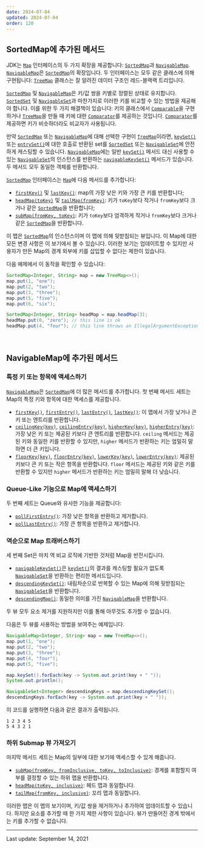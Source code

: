 ```yaml
---
date: 2024-07-04
updated: 2024-07-04
order: 120
---
```

## SortedMap에 추가된 메서드

JDK는 [`Map`](https://docs.oracle.com/en/java/javase/22/docs/api/java.base/java/util/Map.html) 인터페이스의 두 가지 확장을 제공합니다: [`SortedMap`](https://docs.oracle.com/en/java/javase/22/docs/api/java.base/java/util/SortedMap.html)과 [`NavigableMap`](https://docs.oracle.com/en/java/javase/22/docs/api/java.base/java/util/NavigableMap.html). [`NavigableMap`](https://docs.oracle.com/en/java/javase/22/docs/api/java.base/java/util/NavigableMap.html)은 [`SortedMap`](https://docs.oracle.com/en/java/javase/22/docs/api/java.base/java/util/SortedMap.html)의 확장입니다. 두 인터페이스는 모두 같은 클래스에 의해 구현됩니다: [`TreeMap`](https://docs.oracle.com/en/java/javase/22/docs/api/java.base/java/util/TreeMap.html) 클래스는 잘 알려진 데이터 구조인 레드-블랙랙 트리입니다.

[`SortedMap`](https://docs.oracle.com/en/java/javase/22/docs/api/java.base/java/util/SortedMap.html) 및 [`NavigableMap`](https://docs.oracle.com/en/java/javase/22/docs/api/java.base/java/util/NavigableMap.html)은 키/값 쌍을 키별로 정렬된 상태로 유지합니다. [`SortedSet`](https://docs.oracle.com/en/java/javase/22/docs/api/java.base/java/util/SortedSet.html) 및 [`NavigableSet`](https://docs.oracle.com/en/java/javase/22/docs/api/java.base/java/util/NavigableSet.html)과 마찬가지로 이러한 키를 비교할 수 있는 방법을 제공해야 합니다. 이를 위한 두 가지 해결책이 있습니다: 키의 클래스에서 [`Comparable`](https://docs.oracle.com/en/java/javase/22/docs/api/java.base/java/lang/Comparable.html)을 구현하거나 [`TreeMap`](https://docs.oracle.com/en/java/javase/22/docs/api/java.base/java/util/TreeMap.html)을 만들 때 키에 대한 [`Comparator`](https://docs.oracle.com/en/java/javase/22/docs/api/java.base/java/util/Comparator.html)를 제공하는 것입니다. [`Comparator`](https://docs.oracle.com/en/java/javase/22/docs/api/java.base/java/util/Comparator.html)를 제공하면 키가 비슷하더라도 비교자가 사용됩니다.

만약 [`SortedMap`](https://docs.oracle.com/en/java/javase/22/docs/api/java.base/java/util/SortedMap.html) 또는 [`NavigableMap`](https://docs.oracle.com/en/java/javase/22/docs/api/java.base/java/util/NavigableMap.html)에 대해 선택한 구현이 [`TreeMap`](https://docs.oracle.com/en/java/javase/22/docs/api/java.base/java/util/TreeMap.html)이라면, [`keySet()`](https://docs.oracle.com/en/java/javase/22/docs/api/java.base/java/util/Map.html#keySet()) 또는 [`entrySet()`](https://docs.oracle.com/en/java/javase/22/docs/api/java.base/java/util/Map.html#entrySet())에 대한 호출로 반환된 set를 [`SortedSet`](https://docs.oracle.com/en/java/javase/22/docs/api/java.base/java/util/SortedSet.html) 또는 [`NavigableSet`](https://docs.oracle.com/en/java/javase/22/docs/api/java.base/java/util/NavigableSet.html)에 안전하게 캐스팅할 수 있습니다. [`NavigableMap`](https://docs.oracle.com/en/java/javase/22/docs/api/java.base/java/util/NavigableMap.html)에는 일반 [`keySet()`](https://docs.oracle.com/en/java/javase/22/docs/api/java.base/java/util/Map.html#keySet()) 메서드 대신 사용할 수 있는 [`NavigableSet`](https://docs.oracle.com/en/java/javase/22/docs/api/java.base/java/util/NavigableSet.html)의 인스턴스를 반환하는 [`navigableKeySet()`](https://docs.oracle.com/en/java/javase/22/docs/api/java.base/java/util/NavigableMap.html#navigableKeySet()) 메서드가 있습니다. 두 메서드 모두 동일한 객체를 반환합니다.

[`SortedMap`](https://docs.oracle.com/en/java/javase/22/docs/api/java.base/java/util/SortedMap.html) 인터페이스는 [`Map`](https://docs.oracle.com/en/java/javase/22/docs/api/java.base/java/util/Map.html)에 다음 메서드를 추가합니다:

- [`firstKey()`](https://docs.oracle.com/en/java/javase/22/docs/api/java.base/java/util/SortedMap.html#firstKey()) 및 [`lastKey()`](https://docs.oracle.com/en/java/javase/22/docs/api/java.base/java/util/SortedMap.html#lastKey()): map의 가장 낮은 키와 가장 큰 키를 반환합니다;
- [`headMap(toKey)`](https://docs.oracle.com/en/java/javase/22/docs/api/java.base/java/util/SortedMap.html#headMap(K)) 및 [`tailMap(fromKey)`](https://docs.oracle.com/en/java/javase/22/docs/api/java.base/java/util/SortedMap.html#tailMap(K)): 키가 `toKey`보다 작거나 `fromKey`보다 크거나 같은 [`SortedMap`](https://docs.oracle.com/en/java/javase/22/docs/api/java.base/java/util/SortedMap.html)을 반환합니다;
- [`subMap(fromKey, toKey)`](https://docs.oracle.com/en/java/javase/22/docs/api/java.base/java/util/SortedMap.html#subMap(K,K)): 키가 `toKey`보다 엄격하게 작거나 `fromKey`보다 크거나 같은 [`SortedMap`](https://docs.oracle.com/en/java/javase/22/docs/api/java.base/java/util/SortedMap.html)을 반환합니다.

이 맵은 [`SortedMap`](https://docs.oracle.com/en/java/javase/22/docs/api/java.base/java/util/SortedMap.html)의 인스턴스이며 이 맵에 의해 뒷받침되는 뷰입니다. 이 Map에 대한 모든 변경 사항은 이 보기에서 볼 수 있습니다. 이러한 보기는 업데이트할 수 있지만 사용자가 만든 Map의 경계 외부에 키를 삽입할 수 없다는 제한이 있습니다.

다음 예제에서 이 동작을 확인할 수 있습니다:
```java
SortedMap<Integer, String> map = new TreeMap<>();
map.put(1, "one");
map.put(2, "two");
map.put(3, "three");
map.put(5, "five");
map.put(6, "six");

SortedMap<Integer, String> headMap = map.headMap(3);
headMap.put(0, "zero"); // this line is ok
headMap.put(4, "four"); // this line throws an IllegalArgumentException
```

 

## NavigableMap에 추가된 메서드

### 특정 키 또는 항목에 액세스하기

[`NavigableMap`](https://docs.oracle.com/en/java/javase/22/docs/api/java.base/java/util/NavigableMap.html)은 [`SortedMap`](https://docs.oracle.com/en/java/javase/22/docs/api/java.base/java/util/SortedMap.html)에 더 많은 메서드를 추가합니다. 첫 번째 메서드 세트는 Map의 특정 키와 항목에 대한 액세스를 제공합니다.

- [`firstKey()`](https://docs.oracle.com/en/java/javase/22/docs/api/java.base/java/util/NavigableMap.html#firstKey()), [`firstEntry()`](https://docs.oracle.com/en/java/javase/22/docs/api/java.base/java/util/NavigableMap.html#firstEntry()), [`lastEntry()`](https://docs.oracle.com/en/java/javase/22/docs/api/java.base/java/util/NavigableMap.html#lastEntry()), [](https://docs.oracle.com/en/java/javase/22/docs/api/java.base/java/util/SortedMap.html#lastKey())[`lastKey()`](https://docs.oracle.com/en/java/javase/22/docs/api/java.base/java/util/SortedMap.html#lastKey()): 이 맵에서 가장 낮거나 큰 키 또는 엔트리를 반환합니다.
- [`ceilingKey(key)`](https://docs.oracle.com/en/java/javase/22/docs/api/java.base/java/util/NavigableMap.html#ceilingKey(K)), [`ceilingEntry(key)`](https://docs.oracle.com/en/java/javase/22/docs/api/java.base/java/util/NavigableMap.html#ceilingEntry(K)), [`higherKey(key)`](https://docs.oracle.com/en/java/javase/22/docs/api/java.base/java/util/NavigableMap.html#higherKey(K)), [`higherEntry(key)`](https://docs.oracle.com/en/java/javase/22/docs/api/java.base/java/util/NavigableMap.html#higherEntry(K)): 가장 낮은 키 또는 제공된 키보다 큰 엔트리를 반환합니다. `ceiling` 메서드는 제공된 키와 동일한 키를 반환할 수 있지만, `higher` 메서드가 반환하는 키는 엄밀히 말하면 더 큰 키입니다.
- [`floorKey(key)`](https://docs.oracle.com/en/java/javase/22/docs/api/java.base/java/util/NavigableMap.html#floorKey(K)), [`floorEntry(key)`](https://docs.oracle.com/en/java/javase/22/docs/api/java.base/java/util/NavigableMap.html#floorEntry(K)), [`lowerKey(key)`](https://docs.oracle.com/en/java/javase/22/docs/api/java.base/java/util/NavigableMap.html#lowerKey(K)), [`lowerEntry(key)`](https://docs.oracle.com/en/java/javase/22/docs/api/java.base/java/util/NavigableMap.html#lowerEntry(K)): 제공된 키보다 큰 키 또는 작은 항목을 반환합니다. `floor` 메서드는 제공된 키와 같은 키를 반환할 수 있지만 `higher` 메서드가 반환하는 키는 엄밀히 말해 더 낮습니다.

### Queue-Like 기능으로 Map에 액세스하기

두 번째 세트는 Queue와 유사한 기능을 제공합니다:

- [`pollFirstEntry()`](https://docs.oracle.com/en/java/javase/22/docs/api/java.base/java/util/NavigableMap.html#pollFirstEntry()): 가장 낮은 항목을 반환하고 제거합니다.
- [`pollLastEntry()`](https://docs.oracle.com/en/java/javase/22/docs/api/java.base/java/util/NavigableMap.html#pollLastEntry()): 가장 큰 항목을 반환하고 제거합니다.

### 역순으로 Map 트래버스하기

세 번째 Set은 마치 역 비교 로직에 기반한 것처럼 Map을 반전시킵니다.

- [`navigableKeySet()`](https://docs.oracle.com/en/java/javase/22/docs/api/java.base/java/util/NavigableMap.html#navigableKeySet())은 [`keySet()`](https://docs.oracle.com/en/java/javase/22/docs/api/java.base/java/util/Map.html#keySet())의 결과를 캐스팅할 필요가 없도록 [`NavigableSet`](https://docs.oracle.com/en/java/javase/22/docs/api/java.base/java/util/NavigableSet.html)을 반환하는 편리한 메서드입니다.
- [`descendingKeySet()`](https://docs.oracle.com/en/java/javase/22/docs/api/java.base/java/util/NavigableMap.html#descendingKeySet()): 내림차순으로 반복할 수 있는 Map에 의해 뒷받침되는 [`NavigableSet`](https://docs.oracle.com/en/java/javase/22/docs/api/java.base/java/util/NavigableSet.html)을 반환합니다.
- [`descendingMap()`](https://docs.oracle.com/en/java/javase/22/docs/api/java.base/java/util/NavigableMap.html#descendingMap()): 동일한 의미를 가진 [`NavigableMap`](https://docs.oracle.com/en/java/javase/22/docs/api/java.base/java/util/NavigableMap.html)을 반환합니다.

두 뷰 모두 요소 제거를 지원하지만 이를 통해 아무것도 추가할 수 없습니다.

다음은 두 뷰를 사용하는 방법을 보여주는 예제입니다.

```java
NavigableMap<Integer, String> map = new TreeMap<>();
map.put(1, "one");
map.put(2, "two");
map.put(3, "three");
map.put(4, "four");
map.put(5, "five");

map.keySet().forEach(key -> System.out.print(key + " "));
System.out.println();

NavigableSet<Integer> descendingKeys = map.descendingKeySet();
descendingKeys.forEach(key -> System.out.print(key + " "));
```

이 코드를 실행하면 다음과 같은 결과가 출력됩니다.

```text
1 2 3 4 5 
5 4 3 2 1 
```

### 하위 Submap 뷰 가져오기

마지막 메서드 세트는 Map의 일부에 대한 보기에 액세스할 수 있게 해줍니다.

- [`subMap(fromKey, fromInclusive, toKey, toInclusive)`](https://docs.oracle.com/en/java/javase/22/docs/api/java.base/java/util/NavigableMap.html#subMap(K,boolean,K,boolean)): 경계를 포함할지 여부를 결정할 수 있는 하위 맵을 반환합니다.
- [`headMap(toKey, inclusive)`](https://docs.oracle.com/en/java/javase/22/docs/api/java.base/java/util/NavigableMap.html#headMap(K)): 헤드 맵과 동일합니다.
- [`tailMap(fromKey, inclusive)`](https://docs.oracle.com/en/java/javase/22/docs/api/java.base/java/util/NavigableMap.html#tailMap(K)): 꼬리 맵과 동일합니다.

이러한 맵은 이 맵의 보기이며, 키/값 쌍을 제거하거나 추가하여 업데이트할 수 있습니다. 하지만 요소를 추가할 때 한 가지 제한 사항이 있습니다. 뷰가 만들어진 경계 밖에서는 키를 추가할 수 없습니다.


---
Last update: September 14, 2021
